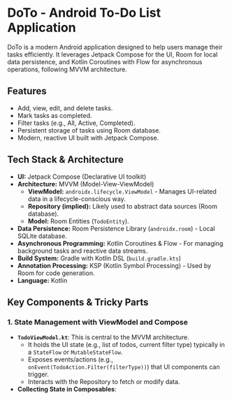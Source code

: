# DoTo - Android To-Do List Application

DoTo is a modern Android application designed to help users manage their tasks efficiently. It leverages Jetpack Compose for the UI, Room for local data persistence, and Kotlin Coroutines with Flow for asynchronous operations, following MVVM architecture.

## Features

*   Add, view, edit, and delete tasks.
*   Mark tasks as completed.
*   Filter tasks (e.g., All, Active, Completed).
*   Persistent storage of tasks using Room database.
*   Modern, reactive UI built with Jetpack Compose.

## Tech Stack & Architecture

*   **UI:** Jetpack Compose (Declarative UI toolkit)
*   **Architecture:** MVVM (Model-View-ViewModel)
    *   **ViewModel:** `androidx.lifecycle.ViewModel` - Manages UI-related data in a lifecycle-conscious way.
    *   **Repository (implied):** Likely used to abstract data sources (Room database).
    *   **Model:** Room Entities (`TodoEntity`).
*   **Data Persistence:** Room Persistence Library (`androidx.room`) - Local SQLite database.
*   **Asynchronous Programming:** Kotlin Coroutines & Flow - For managing background tasks and reactive data streams.
*   **Build System:** Gradle with Kotlin DSL (`build.gradle.kts`)
*   **Annotation Processing:** KSP (Kotlin Symbol Processing) - Used by Room for code generation.
*   **Language:** Kotlin

## Key Components & Tricky Parts

### 1. State Management with ViewModel and Compose

*   **`TodoViewModel.kt`**: This is central to the MVVM architecture.
    *   It holds the UI state (e.g., list of todos, current filter type) typically in a `StateFlow` or `MutableStateFlow`.
    *   Exposes events/actions (e.g., `onEvent(TodoAction.Filter(filterType))`) that UI components can trigger.
    *   Interacts with the Repository to fetch or modify data.
*   **Collecting State in Composables**:
